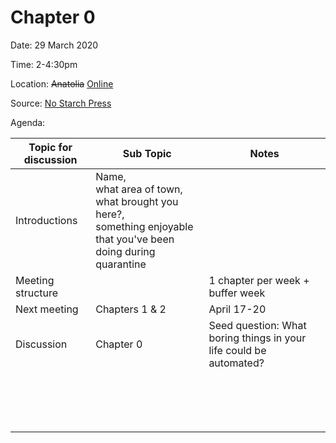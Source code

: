 # Chapter 0

Date: 29 March 2020

Time: 2-4:30pm

Location: ~~Anatolia~~ [Online](https://meet.google.com/xfy-wqgu-wdc)

Source: [No Starch Press](https://automatetheboringstuff.com/2e/chapter0/)

Agenda:

**Topic for discussion** | **Sub Topic** | **Notes** |
-- | -- | --
Introductions |Name,<br>what area of town,<br>what brought you here?,<br>something enjoyable that you've been doing during quarantine | |
Meeting structure | |1 chapter per week + buffer week |
Next meeting |Chapters 1 & 2 |April 17-20 |
Discussion |Chapter 0 |Seed question: What boring things in your life could be automated? |
 | | |
 | | |
 | | |
 | | |
 | | |
 | | |
 | | |
 | | |
 | | |
 | | |
 | | |
 | | |
 | | |
 | | |
 | | |
 | | |
 

